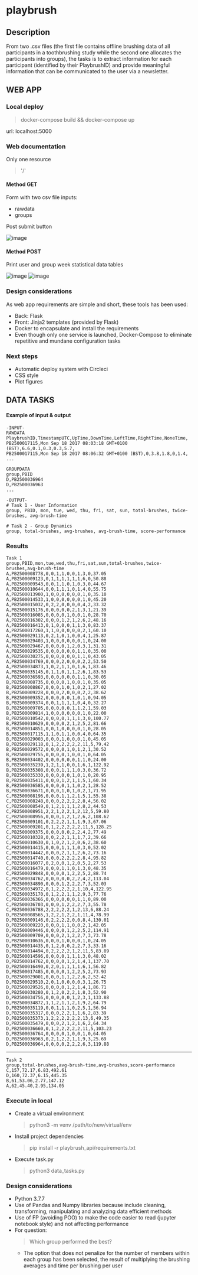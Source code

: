 # playbrush
## Description
From two .csv files (the first file contains offline brushing data of all participants in a
toothbrushing study while the second one allocates the participants into groups), the tasks
is to extract information for each participant (identified by their PlaybrushID) and provide meaningful
information that can be communicated to the user via a newsletter.

## WEB APP
### Local deploy
>docker-compose build && docker-compose up 

url: localhost:5000

### Web documentation
Only one resource 
>'/'
#### Method GET
Form with two csv file inputs:
+ rawdata
+ groups

Post submit button

![image](https://user-images.githubusercontent.com/8972362/118098003-ac974c00-b3d3-11eb-86df-76650d1e55fe.png)

#### Method POST
Print user and group week statistical data tables

![image](https://user-images.githubusercontent.com/8972362/118098106-c9cc1a80-b3d3-11eb-8a0b-460c591e724f.png)
![image](https://user-images.githubusercontent.com/8972362/118098145-d5b7dc80-b3d3-11eb-8841-7c702150d3a3.png)

### Design considerations
As web app requirements are simple and short, these tools has been used:
+ Back: Flask
+ Front: Jinja2 templates (provided by Flask)
+ Docker to encapsulate and install the requirements
+ Even though only one service is launched, Docker-Compose to eliminate repetitive and mundane configuration tasks

### Next steps
+ Automatic deploy system with Circleci
+ CSS style
+ Plot figures

## DATA TASKS
#### Example of input & output
    -INPUT-
    RAWDATA
    PlaybrushID,TimestampUTC,UpTime,DownTime,LeftTime,RightTime,NoneTime,
    PB2500017115,Mon Sep 18 2017 08:03:18 GMT+0100 (BST),6.6,0.1,0.3,0.3,5.7,
    PB2500017115,Mon Sep 18 2017 08:06:32 GMT+0100 (BST),0,3.8,1.8,0,1.4,
    ...
    
    GROUPDATA
    group,PBID
    D,PB2500036964
    D,PB2500036963
    ...
    
    -OUTPUT-
    # Task 1 - User Information
    group, PBID, mon, tue, wed, thu, fri, sat, sun, total-brushes, twice-brushes, avg-brush-time
    
    # Task 2 - Group Dynamics
    group, total-brushes, avg-brushes, avg-brush-time, score-performance

### Results
    Task 1
    group,PBID,mon,tue,wed,thu,fri,sat,sun,total-brushes,twice-brushes,avg-brush-time
    A,PB2500008778,0,0,1,1,0,0,1,3,0,37.05
    A,PB2500009123,0,1,1,1,1,1,1,6,0,50.88
    A,PB2500009543,0,0,1,1,0,1,0,3,0,44.67
    A,PB2500010644,0,0,1,1,1,0,1,4,0,55.75
    A,PB2500013900,1,0,0,0,0,0,0,1,0,35.10
    A,PB2500014533,1,0,0,0,0,0,0,1,0,45.20
    A,PB2500015032,0,2,2,0,0,0,0,4,2,33.32
    A,PB2500015176,0,0,0,0,0,2,1,3,1,21.39
    A,PB2500016085,0,0,0,0,1,0,0,1,0,28.70
    A,PB2500016302,0,0,0,1,2,1,2,6,2,48.16
    A,PB2500016413,0,1,0,0,0,1,1,3,0,83.37
    A,PB2500017260,1,1,0,0,0,0,0,2,1,60.10
    A,PB2500029113,0,2,1,0,1,0,0,4,1,25.87
    A,PB2500029403,1,0,0,0,0,0,0,1,0,24.00
    A,PB2500029467,0,0,0,0,1,2,0,3,1,31.31
    A,PB2500029535,0,0,0,0,0,0,1,1,0,35.00
    A,PB2500030275,0,0,0,0,0,0,1,1,0,43.05
    A,PB2500034769,0,0,0,2,0,0,0,2,2,53.50
    A,PB2500034873,1,0,2,1,1,0,1,6,1,83.46
    A,PB2500035145,0,1,1,0,1,1,2,6,1,83.53
    A,PB2500036593,0,0,0,0,0,0,1,1,0,30.05
    B,PB2500008735,0,0,0,0,1,0,0,1,0,35.05
    B,PB2500008867,0,0,0,1,0,1,0,2,1,27.02
    B,PB2500009228,0,0,0,2,0,0,0,2,2,38.62
    B,PB2500009352,0,0,0,0,0,1,0,1,0,94.05
    B,PB2500009374,0,0,1,1,1,1,0,4,0,32.27
    B,PB2500009705,0,0,0,0,0,1,1,2,1,59.03
    B,PB2500009814,1,0,0,0,0,0,0,1,0,22.00
    B,PB2500010542,0,0,0,0,1,1,1,3,0,100.77
    B,PB2500010629,0,0,0,0,2,1,2,5,2,81.66
    B,PB2500014851,0,0,1,0,0,0,0,1,0,28.05
    B,PB2500017115,1,1,0,1,1,0,0,4,0,64.35
    B,PB2500029003,0,0,0,1,0,0,0,1,0,45.05
    B,PB2500029118,0,1,2,2,2,2,2,11,5,79.42
    B,PB2500029572,0,0,0,0,1,0,1,2,1,30.52
    B,PB2500029755,0,0,0,0,1,0,0,1,0,64.05
    B,PB2500034402,0,0,0,0,0,0,1,1,0,24.00
    B,PB2500035239,1,2,1,1,0,0,1,6,1,122.92
    B,PB2500035308,0,0,0,1,1,1,0,3,0,36.72
    B,PB2500035330,0,0,0,0,0,1,0,1,0,20.95
    B,PB2500035411,0,0,0,1,2,1,1,5,1,60.34
    B,PB2500036585,0,0,0,0,1,1,0,2,1,28.52
    B,PB2500036671,0,0,0,1,0,1,0,2,1,71.95
    C,PB2500008196,0,0,0,1,1,2,1,5,1,55.38
    C,PB2500008248,0,0,0,2,2,2,2,8,4,56.02
    C,PB2500008549,0,1,2,1,1,1,2,8,2,44.53
    C,PB2500008951,2,2,1,2,2,1,2,12,5,59.80
    C,PB2500008956,0,0,0,1,2,1,2,6,2,108.62
    C,PB2500009101,0,2,2,2,1,1,1,9,3,67.06
    C,PB2500009201,0,1,2,2,2,2,2,11,5,128.25
    C,PB2500009375,0,0,0,0,0,2,2,4,2,77.49
    C,PB2500010328,0,0,2,2,1,1,1,7,2,39.66
    C,PB2500010630,0,1,0,2,1,2,0,6,2,38.60
    C,PB2500014415,0,0,0,1,1,1,0,3,0,52.02
    C,PB2500014442,0,0,0,2,1,1,2,6,2,73.16
    C,PB2500014740,0,0,0,2,2,2,2,8,4,95.82
    C,PB2500016077,0,2,0,0,1,2,0,5,2,27.53
    C,PB2500016479,0,0,0,1,1,0,1,3,0,48.35
    C,PB2500029848,0,0,0,0,1,2,2,5,2,88.74
    C,PB2500034762,0,0,0,0,0,2,2,4,2,113.04
    C,PB2500034890,0,0,0,1,2,2,2,7,3,52.03
    C,PB2500034972,0,1,2,2,2,2,1,10,4,122.95
    C,PB2500035170,0,1,2,2,1,1,2,9,3,77.76
    C,PB2500036366,0,0,0,0,0,0,1,1,0,89.00
    C,PB2500036703,0,0,0,1,2,2,2,7,3,55.78
    C,PB2500036788,2,2,2,2,2,1,2,13,6,88.24
    D,PB2500008565,1,2,2,1,2,2,1,11,4,78.99
    D,PB2500009146,0,2,2,2,2,0,0,8,4,130.01
    D,PB2500009220,0,0,0,1,1,0,0,2,1,42.05
    D,PB2500009446,0,0,0,0,1,2,2,5,2,114.91
    D,PB2500009709,0,0,0,2,1,2,2,7,3,73.78
    D,PB2500010636,0,0,0,1,0,0,0,1,0,24.05
    D,PB2500014435,0,1,2,0,0,2,2,7,3,33.16
    D,PB2500014494,0,2,2,2,2,1,2,11,5,83.89
    D,PB2500014596,0,0,0,0,1,1,1,3,0,48.02
    D,PB2500014762,0,0,0,0,1,2,1,4,1,137.70
    D,PB2500016490,0,2,0,1,1,1,1,6,1,56.82
    D,PB2500017485,0,0,0,0,1,2,2,5,2,73.93
    D,PB2500029001,0,0,0,1,1,2,2,6,2,52.42
    D,PB2500029510,2,0,1,0,0,0,0,3,1,26.75
    D,PB2500029526,0,0,0,0,1,2,1,4,1,86.71
    D,PB2500030280,0,1,2,0,2,2,1,8,3,52.90
    D,PB2500034756,0,0,0,0,0,1,2,3,1,133.88
    D,PB2500034872,1,1,2,1,1,2,1,9,2,64.79
    D,PB2500035119,0,0,1,1,1,0,2,5,1,56.94
    D,PB2500035317,0,0,0,2,2,1,1,6,2,83.39
    D,PB2500035373,1,2,2,2,2,2,2,13,6,49.35
    D,PB2500035479,0,0,0,2,1,2,1,6,2,64.34
    D,PB2500036660,0,1,2,2,2,2,2,11,5,103.23
    D,PB2500036764,0,0,0,0,1,0,0,1,0,64.05
    D,PB2500036963,0,2,1,2,2,1,1,9,3,25.69
    D,PB2500036964,0,0,0,0,2,2,2,6,3,119.88

---

    Task 2
    group,total-brushes,avg-brush-time,avg-brushes,score-performance
    C,157,72.17,6.83,492.61
    D,160,72.37,6.15,445.35
    B,61,53.06,2.77,147.12
    A,62,45.40,2.95,134.05


### Execute in local
+ Create a virtual environment 
    > python3 -m venv /path/to/new/virtual/env
+ Install project dependencies 
    >pip install -r playbrush_api/requirements.txt
+ Execute task.py
    >python3 data_tasks.py

### Design considerations
+ Python 3.7.7
+ Use of Pandas and Numpy libraries because include cleaning, transforming, manipulating and analyzing data 
efficient methods
+ Use of FP (avoiding POO) to make the code easier to read (jupyter notebook style) and not affecting performance
+  For question:
    >Which group performed the best?
    + The option that does not penalize for the number of members within each group has been selected, the result of multiplying the brushing averages and time per brushing per user
